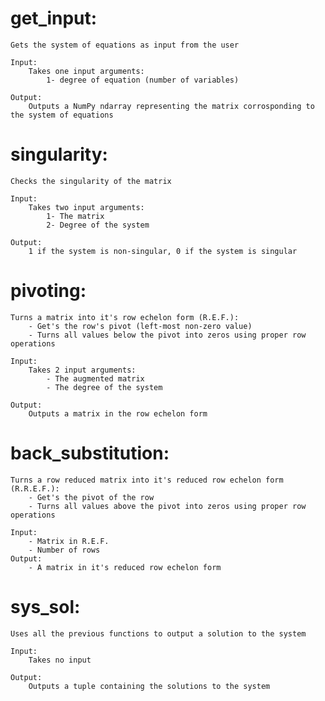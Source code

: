 # get_input:
    Gets the system of equations as input from the user
        
    Input:
        Takes one input arguments:
            1- degree of equation (number of variables)
    
    Output:
        Outputs a NumPy ndarray representing the matrix corrosponding to the system of equations


# singularity:
    Checks the singularity of the matrix

    Input:
        Takes two input arguments:
            1- The matrix
            2- Degree of the system

    Output:
        1 if the system is non-singular, 0 if the system is singular


# pivoting:
    Turns a matrix into it's row echelon form (R.E.F.):
        - Get's the row's pivot (left-most non-zero value)
        - Turns all values below the pivot into zeros using proper row operations
    
    Input:
        Takes 2 input arguments:
            - The augmented matrix
            - The degree of the system

    Output:
        Outputs a matrix in the row echelon form


# back_substitution:
    Turns a row reduced matrix into it's reduced row echelon form (R.R.E.F.):
        - Get's the pivot of the row
        - Turns all values above the pivot into zeros using proper row operations
    
    Input:
        - Matrix in R.E.F.
        - Number of rows
    Output:
        - A matrix in it's reduced row echelon form


# sys_sol:
    Uses all the previous functions to output a solution to the system

    Input:
        Takes no input

    Output:
        Outputs a tuple containing the solutions to the system

